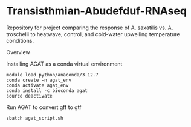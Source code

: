 # Transisthmian-Abudefduf-RNAseq
Repository for project comparing the response of A. saxatilis vs. A. troschelii to heatwave, control, and cold-water upwelling temperature conditions. 


Overview

Installing AGAT as a conda virtual environment

```
module load python/anaconda/3.12.7
conda create -n agat_env
conda activate agat_env
conda install -c bioconda agat
source deactivate

```

Run AGAT to convert gff to gtf

```
sbatch agat_script.sh
```
